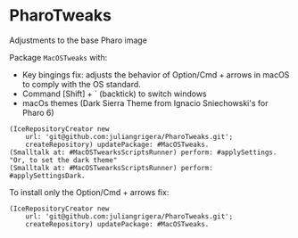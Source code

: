 # PharoTweaks
Adjustments to the base Pharo image

Package `MacOSTweaks` with:

- Key bingings fix: adjusts the behavior of Option/Cmd + arrows in macOS to comply with the OS standard.
- Command [Shift] + \` (backtick) to switch windows
- macOs themes (Dark Sierra Theme from Ignacio Sniechowski's for Pharo 6)

```
(IceRepositoryCreator new
	url: 'git@github.com:juliangrigera/PharoTweaks.git';
	createRepository) updatePackage: #MacOSTweaks.
(Smalltalk at: #MacOSTwearksScriptsRunner) perform: #applySettings.
"Or, to set the dark theme"
(Smalltalk at: #MacOSTwearksScriptsRunner) perform: #applySettingsDark.
```
To install only the Option/Cmd + arrows fix:

```
(IceRepositoryCreator new
	url: 'git@github.com:juliangrigera/PharoTweaks.git';
	createRepository) updatePackage: #MacOSTweaks.
```
